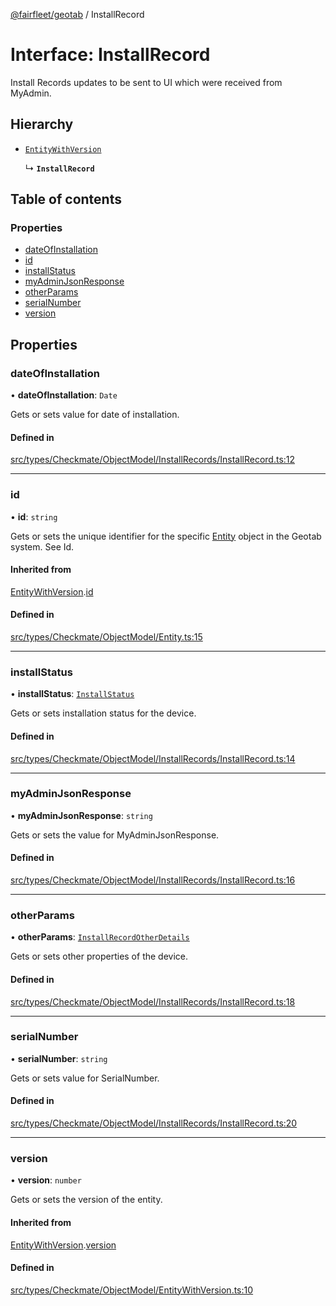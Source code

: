 [@fairfleet/geotab](../README.md) / InstallRecord

# Interface: InstallRecord

Install Records updates to be sent to UI which were received from MyAdmin.

## Hierarchy

- [`EntityWithVersion`](EntityWithVersion.md)

  ↳ **`InstallRecord`**

## Table of contents

### Properties

- [dateOfInstallation](InstallRecord.md#dateofinstallation)
- [id](InstallRecord.md#id)
- [installStatus](InstallRecord.md#installstatus)
- [myAdminJsonResponse](InstallRecord.md#myadminjsonresponse)
- [otherParams](InstallRecord.md#otherparams)
- [serialNumber](InstallRecord.md#serialnumber)
- [version](InstallRecord.md#version)

## Properties

### dateOfInstallation

• **dateOfInstallation**: `Date`

Gets or sets value for date of installation.

#### Defined in

[src/types/Checkmate/ObjectModel/InstallRecords/InstallRecord.ts:12](https://github.com/fairfleet/geotab/blob/d57d931/src/types/Checkmate/ObjectModel/InstallRecords/InstallRecord.ts#L12)

___

### id

• **id**: `string`

Gets or sets the unique identifier for the specific [Entity](Entity.md) object in the Geotab system. See Id.

#### Inherited from

[EntityWithVersion](EntityWithVersion.md).[id](EntityWithVersion.md#id)

#### Defined in

[src/types/Checkmate/ObjectModel/Entity.ts:15](https://github.com/fairfleet/geotab/blob/d57d931/src/types/Checkmate/ObjectModel/Entity.ts#L15)

___

### installStatus

• **installStatus**: [`InstallStatus`](../README.md#installstatus)

Gets or sets installation status for the device.

#### Defined in

[src/types/Checkmate/ObjectModel/InstallRecords/InstallRecord.ts:14](https://github.com/fairfleet/geotab/blob/d57d931/src/types/Checkmate/ObjectModel/InstallRecords/InstallRecord.ts#L14)

___

### myAdminJsonResponse

• **myAdminJsonResponse**: `string`

Gets or sets the value for MyAdminJsonResponse.

#### Defined in

[src/types/Checkmate/ObjectModel/InstallRecords/InstallRecord.ts:16](https://github.com/fairfleet/geotab/blob/d57d931/src/types/Checkmate/ObjectModel/InstallRecords/InstallRecord.ts#L16)

___

### otherParams

• **otherParams**: [`InstallRecordOtherDetails`](InstallRecordOtherDetails.md)

Gets or sets other properties of the device.

#### Defined in

[src/types/Checkmate/ObjectModel/InstallRecords/InstallRecord.ts:18](https://github.com/fairfleet/geotab/blob/d57d931/src/types/Checkmate/ObjectModel/InstallRecords/InstallRecord.ts#L18)

___

### serialNumber

• **serialNumber**: `string`

Gets or sets value for SerialNumber.

#### Defined in

[src/types/Checkmate/ObjectModel/InstallRecords/InstallRecord.ts:20](https://github.com/fairfleet/geotab/blob/d57d931/src/types/Checkmate/ObjectModel/InstallRecords/InstallRecord.ts#L20)

___

### version

• **version**: `number`

Gets or sets the version of the entity.

#### Inherited from

[EntityWithVersion](EntityWithVersion.md).[version](EntityWithVersion.md#version)

#### Defined in

[src/types/Checkmate/ObjectModel/EntityWithVersion.ts:10](https://github.com/fairfleet/geotab/blob/d57d931/src/types/Checkmate/ObjectModel/EntityWithVersion.ts#L10)
